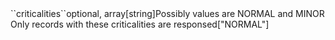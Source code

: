 <tr><td>``criticalities``</td><td>optional, array[string]</td><td>Possibly values are NORMAL and MINOR<br/>Only records with these criticalities are responsed</td><td>["NORMAL"]</td><td></td></tr>
